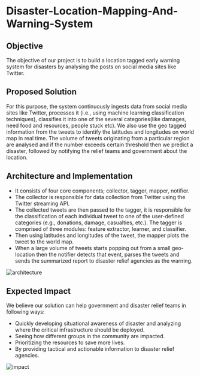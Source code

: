 # Disaster-Location-Mapping-And-Warning-System

## Objective

The objective of our project is to build a location tagged early warning system for disasters by analysing the posts on social media sites like Twitter.

## Proposed Solution 

For this purpose, the system continuously ingests data from social media sites like Twitter, processes it (i.e., using machine learning classification techniques), classifies it into one of the several categories(like damages, need food and resources, people stuck etc). We also use the geo tagged information from the tweets to identify the latitudes and longitudes on world map in real time. The volume of tweets originating from a particular region are analysed and if the number exceeds certain threshold then we predict a disaster, followed by notifying the relief teams and government about the location.

## Architecture and Implementation

* It consists of four core components; collector, tagger, mapper, notifier.
* The collector is responsible for data collection from  Twitter  using  the  Twitter
streaming API. 
* The collected tweets are then passed to the tagger, it is responsible for the classification of each individual tweet to one of the user-defined categories (e.g., donations, damage, casualties, etc.). The tagger is comprised of three modules:  feature extractor, learner, and classifier.
* Then using latitudes and longitudes of the tweet, the mapper plots the tweet to the world map.
* When a large volume of tweets starts popping out from a small geo-location then the notifier detects that event, parses the tweets and sends the summarized report to disaster relief agencies as the warning.

![architecture](https://image.ibb.co/ecui69/aidr.png)

## Expected Impact 

We believe our solution can help government and disaster relief teams in following ways:
  * Quickly developing situational awareness of disaster and analyzing where the critical infrastructure should be deployed.
  * Seeing how different groups in the community are impacted.
  * Prioritizing the resources to save more lives.
  * By providing tactical and actionable information to disaster relief agencies.

![impact](https://preview.ibb.co/hoLHYp/Machine-Learning-can-save-us-from-disasters-2.png)
